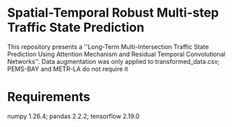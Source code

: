 # Spatial-Temporal Robust Multi-step Traffic State Prediction
This repository presents a ''Long-Term Multi-Intersection Traffic State Prediction Using Attention Mechanism and Residual Temporal Convolutional Networks''.
Data augmentation was only applied to transformed_data.csv; PEMS-BAY and METR-LA do not require it


# Requirements
numpy                             1.26.4;
pandas                            2.2.2;
tensorflow                        2.19.0



